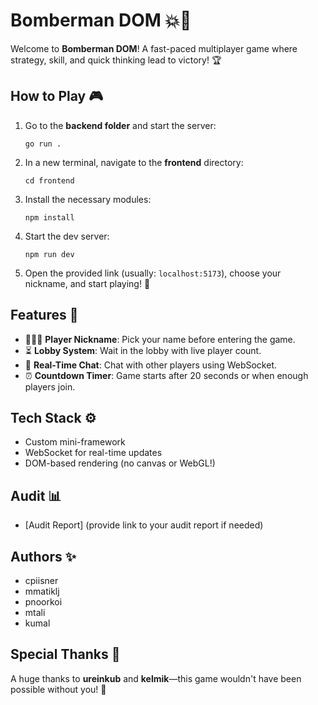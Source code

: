 # Bomberman DOM 💥🚀

Welcome to **Bomberman DOM**! A fast-paced multiplayer game where strategy, skill, and quick thinking lead to victory! 🏆

## How to Play 🎮

1. Go to the **backend folder** and start the server:
   <pre><code>go run .</code></pre>

2. In a new terminal, navigate to the **frontend** directory:
   <pre><code>cd frontend</code></pre>

3. Install the necessary modules:
   <pre><code>npm install</code></pre>

4. Start the dev server:
   <pre><code>npm run dev</code></pre>

5. Open the provided link (usually: `localhost:5173`), choose your nickname, and start playing! 🎉

## Features 🌟

- 🧑‍🤝‍🧑 **Player Nickname**: Pick your name before entering the game.
- ⏳ **Lobby System**: Wait in the lobby with live player count.
- 💬 **Real-Time Chat**: Chat with other players using WebSocket.
- ⏰ **Countdown Timer**: Game starts after 20 seconds or when enough players join.

## Tech Stack ⚙️

- Custom mini-framework
- WebSocket for real-time updates
- DOM-based rendering (no canvas or WebGL!)

## Audit 📊

- [Audit Report] (provide link to your audit report if needed)

## Authors ✨

- cpiisner
- mmatiklj
- pnoorkoi
- mtali
- kumal

## Special Thanks 🙌

A huge thanks to **ureinkub** and **kelmik**—this game wouldn't have been possible without you! 🙏
